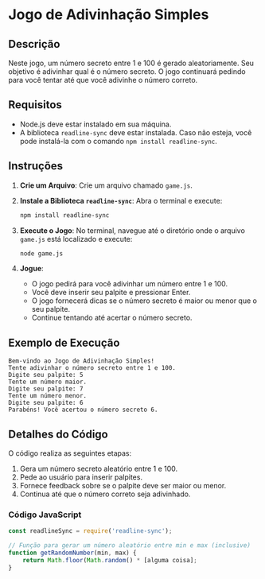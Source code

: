 # Jogo de Adivinhação Simples

## Descrição

Neste jogo, um número secreto entre 1 e 100 é gerado aleatoriamente. Seu objetivo é adivinhar qual é o número secreto. O jogo continuará pedindo para você tentar até que você adivinhe o número correto.

## Requisitos

- Node.js deve estar instalado em sua máquina.
- A biblioteca `readline-sync` deve estar instalada. Caso não esteja, você pode instalá-la com o comando `npm install readline-sync`.

## Instruções

1. **Crie um Arquivo**: Crie um arquivo chamado `game.js`.

2. **Instale a Biblioteca `readline-sync`**:
   Abra o terminal e execute:
   ```bash
   npm install readline-sync
   ```

3. **Execute o Jogo**:
   No terminal, navegue até o diretório onde o arquivo `game.js` está localizado e execute:
   ```bash
   node game.js
   ```

4. **Jogue**:
   - O jogo pedirá para você adivinhar um número entre 1 e 100.
   - Você deve inserir seu palpite e pressionar Enter.
   - O jogo fornecerá dicas se o número secreto é maior ou menor que o seu palpite.
   - Continue tentando até acertar o número secreto.

## Exemplo de Execução

```
Bem-vindo ao Jogo de Adivinhação Simples!
Tente adivinhar o número secreto entre 1 e 100.
Digite seu palpite: 5
Tente um número maior.
Digite seu palpite: 7
Tente um número menor.
Digite seu palpite: 6
Parabéns! Você acertou o número secreto 6.
```

## Detalhes do Código

O código realiza as seguintes etapas:
1. Gera um número secreto aleatório entre 1 e 100.
2. Pede ao usuário para inserir palpites.
3. Fornece feedback sobre se o palpite deve ser maior ou menor.
4. Continua até que o número correto seja adivinhado.

### Código JavaScript

```javascript
const readlineSync = require('readline-sync');

// Função para gerar um número aleatório entre min e max (inclusive)
function getRandomNumber(min, max) {
    return Math.floor(Math.random() * [alguma coisa];
}


